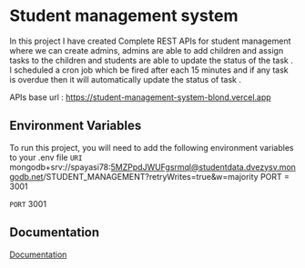 # Student management system
 In this project I have created Complete REST APIs for student management where we can create admins, admins are able to add children and assign tasks to the children and students are able to update the status of the task .
I scheduled a cron job which be fired after each 15 minutes and if any task is overdue then it will automatically update the status of task .

APIs base url : https://student-management-system-blond.vercel.app


## Environment Variables

To run this project, you will need to add the following environment variables to your .env file
 `URI` mongodb+srv://spayasi78:5MZPpdJWUFgsrmql@studentdata.dvezysv.mongodb.net/STUDENT_MANAGEMENT?retryWrites=true&w=majority PORT = 3001

`PORT` 3001


## Documentation

[Documentation](https://documenter.getpostman.com/view/26792025/2s9YRE1qXM)
